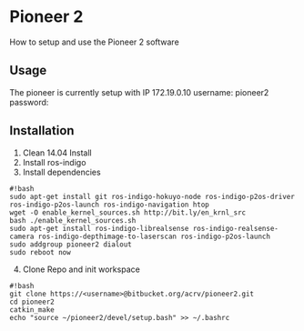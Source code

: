 # Pioneer 2 #

How to setup and use the Pioneer 2 software

## Usage ##

The pioneer is currently setup with IP 172.19.0.10 
username: pioneer2
password: <old lab name standard password>

## Installation ##
1. Clean 14.04 Install
2. Install ros-indigo
3. Install dependencies

```
#!bash
sudo apt-get install git ros-indigo-hokuyo-node ros-indigo-p2os-driver ros-indigo-p2os-launch ros-indigo-navigation htop
wget -O enable_kernel_sources.sh http://bit.ly/en_krnl_src
bash ./enable_kernel_sources.sh
sudo apt-get install ros-indigo-librealsense ros-indigo-realsense-camera ros-indigo-depthimage-to-laserscan ros-indigo-p2os-launch 
sudo addgroup pioneer2 dialout
sudo reboot now

```
4. Clone Repo and init workspace

```
#!bash
git clone https://<username>@bitbucket.org/acrv/pioneer2.git
cd pioneer2
catkin_make
echo "source ~/pioneer2/devel/setup.bash" >> ~/.bashrc
```